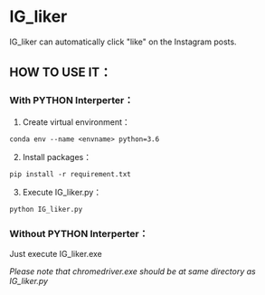 # IG_liker

IG_liker can automatically click "like" on the Instagram posts.  

## HOW TO USE IT：
### With PYTHON Interperter：
  1. Create virtual environment：  
  ```
  conda env --name <envname> python=3.6  
  ```
  2. Install packages：  
  ```
  pip install -r requirement.txt 
  ```
  3. Execute IG_liker.py：  
  ```
  python IG_liker.py  
  ```
### Without PYTHON Interperter：
  Just execute IG_liker.exe  
  
  *Please note that chromedriver.exe should be at same directory as IG_liker.py*
